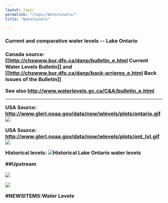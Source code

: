 ```yaml
---
layout: topic
permalink: "/topic/WaterLevels/"
title: "WaterLevels"

---
```


<h3>Current and comparative water levels -- Lake Ontario <h3>

Canada source: [[http://chswww.bur.dfo.ca/danp/bulletin_e.html Current Water Levels Bulletin]] and [[http://chswww.bur.dfo.ca/danp/back-arrieres_e.html Back Issues of the Bulletin]]

See also http://www.waterlevels.gc.ca/C&A/bulletin_e.html

<hr>

USA Source: http://www.glerl.noaa.gov/data/now/wlevels/plots/ontario.gif
<a href="http://www.glerl.noaa.gov/data/now/wlevels/plots/ontario.gif"><img src="http://www.glerl.noaa.gov/data/now/wlevels/plots/ontario.gif"></a>



USA Source: http://www.glerl.noaa.gov/data/now/wlevels/plots/ont_lvl.gif
<a href="http://www.glerl.noaa.gov/data/now/wlevels/plots/ont_lvl.gif"><img src="http://www.glerl.noaa.gov/data/now/wlevels/plots/ont_lvl.gif"></a>

Historical levels:
<img src="http://www.waterlevels.gc.ca/C&A/network_means_files/netmeanOnt.gif" alt="Historical Lake Ontario water levels">

<div class="clear"></div>##Upstream

<a href="http://www.glerl.noaa.gov/data/now/wlevels/mic_lvl.gif"><img src="http://www.glerl.noaa.gov/data/now/wlevels/mic_lvl.gif"></a>

<a href="http://www.glerl.noaa.gov/data/now/wlevels/sup_lvl.gif"><img src="http://www.glerl.noaa.gov/data/now/wlevels/sup_lvl.gif"></a>

#NEWSITEMS:Water Levels

